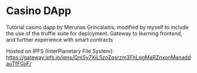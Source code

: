 # Casino DApp
Tutorial casino dapp by Merunas Grincalaitis, modified by myself to include the use of the truffle suite 
for deployment. 
Gateway to learning frontend, and further experience with smart contracts

Hosted on IPFS (InterPlanetary File System): https://gateway.ipfs.io/ipns/QmSy7XiL5zoZqsrzm3FhLqgMaRZnxonManaddauTfFGjjF/
